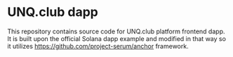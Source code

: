 # UNQ.club dapp

This repository contains source code for UNQ.club platform frontend dapp.
It is built upon the official Solana dapp example and modified in that way so it utilizes https://github.com/project-serum/anchor framework.
